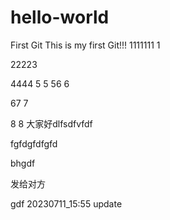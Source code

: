 # hello-world
First Git 
This is my first Git!!!
1111111
1


22223

4444
5
5
56
6

67
7

8
8
大家好dlfsdfvfdf

fgfdgfdfgfd


bhgdf

发给对方

gdf
20230711_15:55 update

